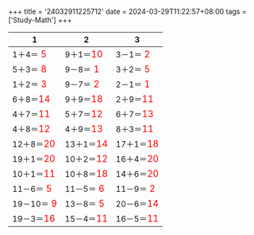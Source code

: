 +++ 
title = '24032911225712' 
date = 2024-03-29T11:22:57+08:00 
tags = ['Study-Math'] 
+++ 

1 | 2 | 3 
-- | -- | -- 
1＋4＝<font color=red size=4> 5</font> | 9＋1＝<font color=red size=4>10</font> | 3－1＝<font color=red size=4> 2</font> 
5＋3＝<font color=red size=4> 8</font> | 9－8＝<font color=red size=4> 1</font> | 3＋2＝<font color=red size=4> 5</font> 
1＋2＝<font color=red size=4> 3</font> | 9－7＝<font color=red size=4> 2</font> | 2－1＝<font color=red size=4> 1</font> 
6＋8＝<font color=red size=4>14</font> | 9＋9＝<font color=red size=4>18</font> | 2＋9＝<font color=red size=4>11</font> 
4＋7＝<font color=red size=4>11</font> | 5＋7＝<font color=red size=4>12</font> | 6＋7＝<font color=red size=4>13</font> 
4＋8＝<font color=red size=4>12</font> | 4＋9＝<font color=red size=4>13</font> | 8＋3＝<font color=red size=4>11</font> 
12＋8＝<font color=red size=4>20</font> | 13＋1＝<font color=red size=4>14</font> | 17＋1＝<font color=red size=4>18</font> 
19＋1＝<font color=red size=4>20</font> | 10＋2＝<font color=red size=4>12</font> | 16＋4＝<font color=red size=4>20</font> 
10＋1＝<font color=red size=4>11</font> | 10＋8＝<font color=red size=4>18</font> | 14＋6＝<font color=red size=4>20</font> 
11－6＝<font color=red size=4> 5</font> | 11－5＝<font color=red size=4> 6</font> | 11－9＝<font color=red size=4> 2</font> 
19－10＝<font color=red size=4> 9</font> | 13－8＝<font color=red size=4> 5</font> | 20－6＝<font color=red size=4>14</font> 
19－3＝<font color=red size=4>16</font> | 15－4＝<font color=red size=4>11</font> | 16－5＝<font color=red size=4>11</font> 


